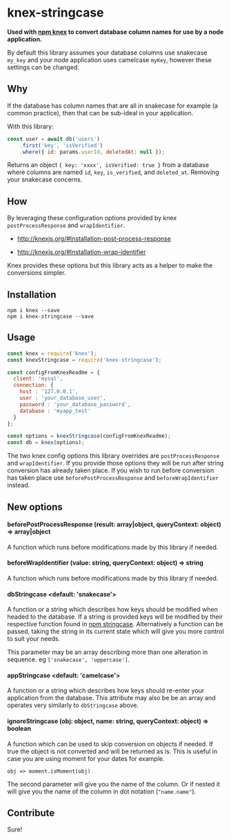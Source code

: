 # knex-stringcase

**Used with [npm knex](https://www.npmjs.com/package/knex) to convert database column names for use by a node application.**

By default this library assumes your database columns use snakecase `my_key` and your node application uses camelcase `myKey`, however these settings can be changed.

## Why

If the database has column names that are all in snakecase for example (a common practice), then that can be sub-ideal in your application.

With this library:

```javascript
const user = await db('users')
    .first('key', 'isVerified')
    .where({ id: params.userId, deletedAt: null });
```

Returns an object `{ key: 'xxxx', isVerified: true }` from a database where columns are named `id`, `key`, `is_verified`, and `deleted_at`. Removing your snakecase concerns.

## How

By leveraging these configuration options provided by knex `postProcessResponse` and `wrapIdentifier`.

* http://knexjs.org/#Installation-post-process-response

* http://knexjs.org/#Installation-wrap-identifier

Knex provides these options but this library acts as a helper to make the conversions simpler.

## Installation

```
npm i knex --save
npm i knex-stringcase --save
```

## Usage

```javascript
const knex = require('knex');
const knexStringcase = require('knex-stringcase');

const configFromKnexReadme = {
  client: 'mysql',
  connection: {
    host : '127.0.0.1',
    user : 'your_database_user',
    password : 'your_database_password',
    database : 'myapp_test'
  }
};

const options = knexStringcase(configFromKnexReadme);
const db = knex(options);
```

The two knex config options this library overrides are `postProcessResponse` and `wrapIdentifier`. If you provide those options they will be run after string conversion has already taken place. If you wish to run before conversion has taken place use `beforePostProcessResponse` and `beforeWrapIdentifier` instead.

## New options

#### beforePostProcessResponse (result: array|object, queryContext: object) => array|object

A function which runs before modifications made by this library if needed.

#### beforeWrapIdentifier (value: string, queryContext: object) => string

A function which runs before modifications made by this library if needed.

#### dbStringcase <default: 'snakecase'>

A function or a string which describes how keys should be modified when headed to the database. If a string is provided keys will be modified by their respective function found in [npm stringcase](https://www.npmjs.com/package/stringcase). Alternatively a function can be passed, taking the string in its current state which will give you more control to suit your needs.

This parameter may be an array describing more than one alteration in sequence. eg `['snakecase', 'uppercase']`.

#### appStringcase <default: 'camelcase'>

A function or a string which describes how keys should re-enter your application from the database. This attribute may also be be an array and operates very similarly to `dbStringcase` above.

#### ignoreStringcase (obj: object, name: string, queryContext: object) => boolean

A function which can be used to skip conversion on objects if needed. If true the object is not converted and will be returned as is. This is useful in case you are using moment for your dates for example.

`obj => moment.isMoment(obj)`

The second parameter will give you the name of the column. Or if nested it will give you the name of the column in dot notation (`"name.name"`).

## Contribute

Sure!
